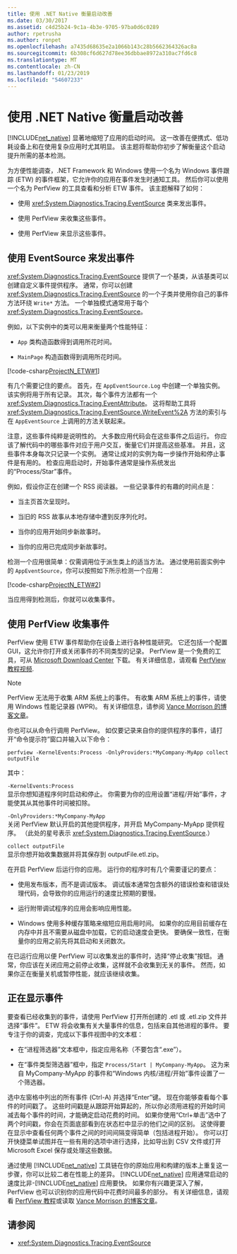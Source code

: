 ```yaml
---
title: 使用 .NET Native 衡量启动改善
ms.date: 03/30/2017
ms.assetid: c4d25b24-9c1a-4b3e-9705-97ba0d6c0289
author: rpetrusha
ms.author: ronpet
ms.openlocfilehash: a7435d68635e2a1066b143c28b5662364326ac8a
ms.sourcegitcommit: 6b308cf6d627d78ee36dbbae8972a310ac7fd6c8
ms.translationtype: MT
ms.contentlocale: zh-CN
ms.lasthandoff: 01/23/2019
ms.locfileid: "54607233"
---
```

# <a name="measuring-startup-improvement-with-net-native"></a>使用 .NET Native 衡量启动改善
[!INCLUDE[net_native](../../../includes/net-native-md.md)] 显著地缩短了应用的启动时间。 这一改善在便携式、低功耗设备上和在使用复杂应用时尤其明显。 该主题将帮助你初步了解衡量这个启动提升所需的基本检测。  
  
 为方便性能调查，.NET Framework 和 Windows 使用一个名为 Windows 事件跟踪 (ETW) 的事件框架，它允许你的应用在事件发生时通知工具。 然后你可以使用一个名为 PerfView 的工具查看和分析 ETW 事件。 该主题解释了如何：  
  
-   使用 <xref:System.Diagnostics.Tracing.EventSource> 类来发出事件。  
  
-   使用 PerfView 来收集这些事件。  
  
-   使用 PerfView 来显示这些事件。  
  
## <a name="using-eventsource-to-emit-events"></a>使用 EventSource 来发出事件  
 <xref:System.Diagnostics.Tracing.EventSource> 提供了一个基类，从该基类可以创建自定义事件提供程序。 通常，你可以创建 <xref:System.Diagnostics.Tracing.EventSource> 的一个子类并使用你自己的事件方法环绕 `Write*` 方法。 一个单独模式通常用于每个 <xref:System.Diagnostics.Tracing.EventSource>。  
  
 例如，以下实例中的类可以用来衡量两个性能特征：  
  
-   `App` 类构造函数得到调用所花时间。  
  
-   `MainPage` 构造函数得到调用所花时间。  
  
 [!code-csharp[ProjectN_ETW#1](../../../samples/snippets/csharp/VS_Snippets_CLR/projectn_etw/cs/etw1.cs#1)]  
  
 有几个需要记住的要点。 首先，在 `AppEventSource.Log` 中创建一个单独实例。 该实例将用于所有记录。 其次，每个事件方法都有一个 <xref:System.Diagnostics.Tracing.EventAttribute>。 这将帮助工具将 <xref:System.Diagnostics.Tracing.EventSource.WriteEvent%2A> 方法的索引与在 `AppEventSource` 上调用的方法关联起来。  
  
 注意，这些事件纯粹是说明性的。 大多数应用代码会在这些事件之后运行。 你应该了解代码中的哪些事件对应于用户交互，衡量它们并提高这些基准。 并且，这些事件本身每次只记录一个实例。 通常让成对的实例为每一步操作开始和停止事件是有用的。 检查应用启动时，开始事件通常是操作系统发出的“Process/Star”事件。  
  
 例如，假设你正在创建一个 RSS 阅读器。 一些记录事件的有趣的时间点是：  
  
-   当主页首次呈现时。  
  
-   当旧的 RSS 故事从本地存储中遭到反序列化时。  
  
-   当你的应用开始同步新故事时。  
  
-   当你的应用已完成同步新故事时。  
  
 检测一个应用很简单：仅需调用位于派生类上的适当方法。 通过使用前面实例中的 `AppEventSource`，你可以按照如下所示检测一个应用：  
  
 [!code-csharp[ProjectN_ETW#2](../../../samples/snippets/csharp/VS_Snippets_CLR/projectn_etw/cs/etw2.cs#2)]  
  
 当应用得到检测后，你就可以收集事件。  
  
## <a name="gathering-events-with-perfview"></a>使用 PerfView 收集事件  
 PerfView 使用 ETW 事件帮助你在设备上进行各种性能研究。 它还包括一个配置 GUI，这允许你打开或关闭事件的不同类型的记录。 PerfView 是一个免费的工具，可从 [Microsoft Download Center](https://www.microsoft.com/download/details.aspx?id=28567) 下载。 有关详细信息，请观看 [PerfView 教程视频](https://channel9.msdn.com/Series/PerfView-Tutorial).  
  
> [!NOTE]
>  PerfView 无法用于收集 ARM 系统上的事件。 有收集 ARM 系统上的事件，请使用 Windows 性能记录器 (WPR)。 有关详细信息，请参阅 [Vance Morrison 的博客文章](https://blogs.msdn.com/b/vancem/archive/2012/12/19/collecting-etw-perfview-data-on-an-windows-rt-winrt-arm-surface-device.aspx)。  
  
 你也可以从命令行调用 PerfView。 如仅要记录来自你的提供程序的事件，请打开“命令提示符”窗口并输入以下命令：  
  
```  
perfview -KernelEvents:Process -OnlyProviders:*MyCompany-MyApp collect outputFile   
```  
  
 其中：  
  
 `-KernelEvents:Process`  
 显示你想知道程序何时启动和停止。 你需要为你的应用设置“进程/开始”事件，才能使其从其他事件时间被扣除。  
  
 `-OnlyProviders:*MyCompany-MyApp`  
 关闭 PerfView 默认开启的其他提供程序，并开启 MyCompany-MyApp 提供程序。  （此处的星号表示 <xref:System.Diagnostics.Tracing.EventSource>.）  
  
 `collect outputFile`  
 显示你想开始收集数据并将其保存到 outputFile.etl.zip。  
  
 在开启 PerfView 后运行你的应用。 运行你的程序时有几个需要谨记的要点：  
  
-   使用发布版本，而不是调试版本。 调试版本通常包含额外的错误检查和错误处理代码，会导致你的应用运行的速度比预期的要慢。  
  
-   运行附带调试程序的应用会影响应用性能。  
  
-   Windows 使用多种缓存策略来缩短应用启用时间。 如果你的应用目前缓存在内存中并且不需要从磁盘中加载，它的启动速度会更快。 要确保一致性，在衡量你的应用之前先将其启动和关闭数次。  
  
 在已运行应用以便 PerfView 可以收集发出的事件时，选择“停止收集”按钮。 通常，你应该在关闭应用之前停止收集，这样就不会收集到无关的事件。 然而，如果你正在衡量关机或暂停性能，就应该继续收集。  
  
## <a name="displaying-the-events"></a>正在显示事件  
 要查看已经收集到的事件，请使用 PerfView 打开所创建的 .etl 或 .etl.zip 文件并选择“事件”。 ETW 将会收集有关大量事件的信息，包括来自其他进程的事件。 要专注于你的调查，完成以下事件视图中的文本框：  
  
-   在“进程筛选器”文本框中，指定应用名称（不要包含“.exe”）。  
  
-   在“事件类型筛选器”框中，指定 `Process/Start | MyCompany-MyApp`。 这为来自 MyCompany-MyApp 的事件和“Windows 内核/进程/开始”事件设置了一个筛选器。  
  
 选中左窗格中列出的所有事件 (Ctrl-A) 并选择“Enter”键。 现在你能够查看每个事件的时间戳了。 这些时间戳是从跟踪开始算起的，所以你必须用进程的开始时间减去每个事件的时间，才能确定启动花费的时间。 如果你使用“Ctrl+单击”选中了两个时间戳，你会在页面底部看到在状态栏中显示的他们之间的区别。 这使得要在显示中查看任何两个事件之间的时间间隔变得简单（包括进程开始）。 你可以打开快捷菜单试图并在一些有用的选项中进行选择，比如导出到 CSV 文件或打开 Microsoft Excel 保存或处理这些数据。  
  
 通过使用 [!INCLUDE[net_native](../../../includes/net-native-md.md)] 工具链在你的原始应用和构建的版本上重复这一步骤，你可以比较二者在性能上的差异。   [!INCLUDE[net_native](../../../includes/net-native-md.md)] 应用通常启动的速度比非-[!INCLUDE[net_native](../../../includes/net-native-md.md)] 应用要快。 如果你有兴趣更深入了解，PerfView 也可以识别你的应用代码中花费时间最多的部分。 有关详细信息，请观看 [PerfView 教程](https://channel9.msdn.com/Series/PerfView-Tutorial)或读取 [Vance Morrison 的博客文章](https://blogs.msdn.com/b/vancem/archive/2011/12/28/publication-of-the-perfview-performance-analysis-tool.aspx)。  
  
## <a name="see-also"></a>请参阅
- <xref:System.Diagnostics.Tracing.EventSource>
